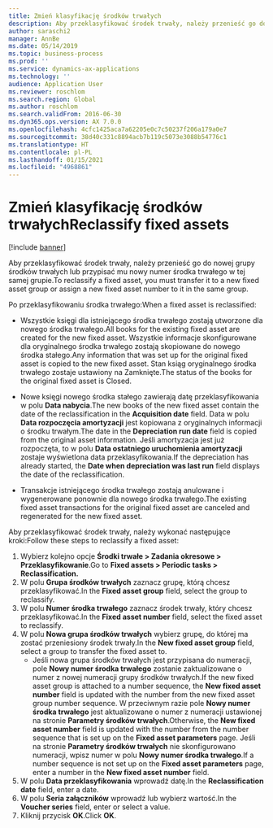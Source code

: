 ```yaml
---
title: Zmień klasyfikację środków trwałych
description: Aby przeklasyfikować środek trwały, należy przenieść go do nowej grupy środków trwałych lub przypisać mu nowy numer środka trwałego w tej samej grupie.
author: saraschi2
manager: AnnBe
ms.date: 05/14/2019
ms.topic: business-process
ms.prod: ''
ms.service: dynamics-ax-applications
ms.technology: ''
audience: Application User
ms.reviewer: roschlom
ms.search.region: Global
ms.author: roschlom
ms.search.validFrom: 2016-06-30
ms.dyn365.ops.version: AX 7.0.0
ms.openlocfilehash: 4cfc1425aca7a62205e0c7c50237f206a179a0e7
ms.sourcegitcommit: 38d40c331c8894acb7b119c5073e3088b54776c1
ms.translationtype: HT
ms.contentlocale: pl-PL
ms.lasthandoff: 01/15/2021
ms.locfileid: "4968861"
---
```

# <a name="reclassify-fixed-assets"></a><span data-ttu-id="a2398-103">Zmień klasyfikację środków trwałych</span><span class="sxs-lookup"><span data-stu-id="a2398-103">Reclassify fixed assets</span></span>

[!include [banner](../../includes/banner.md)]

<span data-ttu-id="a2398-104">Aby przeklasyfikować środek trwały, należy przenieść go do nowej grupy środków trwałych lub przypisać mu nowy numer środka trwałego w tej samej grupie.</span><span class="sxs-lookup"><span data-stu-id="a2398-104">To reclassify a fixed asset, you must transfer it to a new fixed asset group or assign a new fixed asset number to it in the same group.</span></span> 

<span data-ttu-id="a2398-105">Po przeklasyfikowaniu środka trwałego:</span><span class="sxs-lookup"><span data-stu-id="a2398-105">When a fixed asset is reclassified:</span></span>

* <span data-ttu-id="a2398-106">Wszystkie księgi dla istniejącego środka trwałego zostają utworzone dla nowego środka trwałego.</span><span class="sxs-lookup"><span data-stu-id="a2398-106">All books for the existing fixed asset are created for the new fixed asset.</span></span> <span data-ttu-id="a2398-107">Wszystkie informacje skonfigurowane dla oryginalnego środka trwałego zostają skopiowane do nowego środka stałego.</span><span class="sxs-lookup"><span data-stu-id="a2398-107">Any information that was set up for the original fixed asset is copied to the new fixed asset.</span></span> <span data-ttu-id="a2398-108">Stan ksiąg oryginalnego środka trwałego zostaje ustawiony na Zamknięte.</span><span class="sxs-lookup"><span data-stu-id="a2398-108">The status of the books for the original fixed asset is Closed.</span></span> 

* <span data-ttu-id="a2398-109">Nowe księgi nowego środka stałego zawierają datę przeklasyfikowania w polu **Data nabycia**.</span><span class="sxs-lookup"><span data-stu-id="a2398-109">The new books of the new fixed asset contain the date of the reclassification in the **Acquisition date** field.</span></span> <span data-ttu-id="a2398-110">Data w polu **Data rozpoczęcia amortyzacji** jest kopiowana z oryginalnych informacji o środku trwałym.</span><span class="sxs-lookup"><span data-stu-id="a2398-110">The date in the **Depreciation run date** field is copied from the original asset information.</span></span> <span data-ttu-id="a2398-111">Jeśli amortyzacja jest już rozpoczęta, to w polu **Data ostatniego uruchomienia amortyzacji** zostaje wyświetlona data przeklasyfikowania.</span><span class="sxs-lookup"><span data-stu-id="a2398-111">If the depreciation has already started, the **Date when depreciation was last run** field displays the date of the reclassification.</span></span> 

* <span data-ttu-id="a2398-112">Transakcje istniejącego środka trwałego zostają anulowane i wygenerowane ponownie dla nowego środka trwałego.</span><span class="sxs-lookup"><span data-stu-id="a2398-112">The existing fixed asset transactions for the original fixed asset are canceled and regenerated for the new fixed asset.</span></span>

<span data-ttu-id="a2398-113">Aby przeklasyfikować środek trwały, należy wykonać następujące kroki:</span><span class="sxs-lookup"><span data-stu-id="a2398-113">Follow these steps to reclassify a fixed asset:</span></span>

1. <span data-ttu-id="a2398-114">Wybierz kolejno opcje **Środki trwałe > Zadania okresowe > Przeklasyfikowanie**.</span><span class="sxs-lookup"><span data-stu-id="a2398-114">Go to **Fixed assets > Periodic tasks > Reclassification.**</span></span>
2. <span data-ttu-id="a2398-115">W polu **Grupa środków trwałych** zaznacz grupę, którą chcesz przeklasyfikować.</span><span class="sxs-lookup"><span data-stu-id="a2398-115">In the **Fixed asset group** field, select the group to reclassify.</span></span>
3. <span data-ttu-id="a2398-116">W polu **Numer środka trwałego** zaznacz środek trwały, który chcesz przeklasyfikować.</span><span class="sxs-lookup"><span data-stu-id="a2398-116">In the **Fixed asset number** field, select the fixed asset to reclassify.</span></span>
4. <span data-ttu-id="a2398-117">W polu **Nowa grupa środków trwałych** wybierz grupę, do której ma zostać przeniesiony środek trwały.</span><span class="sxs-lookup"><span data-stu-id="a2398-117">In the **New fixed asset group** field, select a group to transfer the fixed asset to.</span></span>
    * <span data-ttu-id="a2398-118">Jeśli nowa grupa środków trwałych jest przypisana do numeracji, pole **Nowy numer środka trwałego** zostanie zaktualizowane o numer z nowej numeracji grupy środków trwałych.</span><span class="sxs-lookup"><span data-stu-id="a2398-118">If the new fixed asset group is attached to a number sequence, the **New fixed asset number** field is updated with the number from the new fixed asset group number sequence.</span></span> <span data-ttu-id="a2398-119">W przeciwnym razie pole **Nowy numer środka trwałego** jest aktualizowane o numer z numeracji ustawionej na stronie **Parametry środków trwałych**.</span><span class="sxs-lookup"><span data-stu-id="a2398-119">Otherwise, the **New fixed asset number** field is updated with the number from the number sequence that is set up on the **Fixed asset parameters** page.</span></span> <span data-ttu-id="a2398-120">Jeśli na stronie **Parametry środków trwałych** nie skonfigurowano numeracji, wpisz numer w polu **Nowy numer środka trwałego**.</span><span class="sxs-lookup"><span data-stu-id="a2398-120">If a number sequence is not set up on the **Fixed asset parameters** page, enter a number in the **New fixed asset number** field.</span></span>  
5. <span data-ttu-id="a2398-121">W polu **Data przeklasyfikowania** wprowadź datę.</span><span class="sxs-lookup"><span data-stu-id="a2398-121">In the **Reclassification date** field, enter a date.</span></span>
6. <span data-ttu-id="a2398-122">W polu **Seria załączników** wprowadź lub wybierz wartość.</span><span class="sxs-lookup"><span data-stu-id="a2398-122">In the **Voucher series** field, enter or select a value.</span></span>
7. <span data-ttu-id="a2398-123">Kliknij przycisk **OK**.</span><span class="sxs-lookup"><span data-stu-id="a2398-123">Click **OK**.</span></span>
